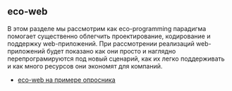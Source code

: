 ## eco-web

В этом разделе мы рассмотрим как eco-programming парадигма помогает существенно облегчить проектирование, кодирование и поддержку web-приложений. 
При рассмотрении реализаций web-приложений будет показано как они просто и наглядно перепрограмируются под новый сценарий, как их легко поддерживать и как много ресурсов они экономят для компаний.

- [eco-web на примере опросника](/main/30_10_00_00_rus__eco-web_questionnaire.md)
